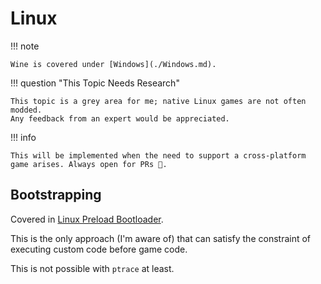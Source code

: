 ﻿# Linux

!!! note

    Wine is covered under [Windows](./Windows.md).

!!! question "This Topic Needs Research"

    This topic is a grey area for me; native Linux games are not often modded.
    Any feedback from an expert would be appreciated.

!!! info

    This will be implemented when the need to support a cross-platform game arises. Always open for PRs 💜.

## Bootstrapping

Covered in [Linux Preload Bootloader](../Bootloaders/Linux-Preload.md).

This is the only approach (I'm aware of) that can satisfy the constraint of executing custom code before game code.

This is not possible with `ptrace` at least.